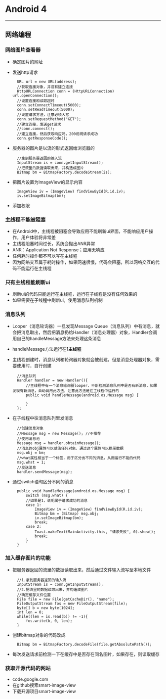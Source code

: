 # Android 4  
<hr>  
  
## 网络编程

### 网络图片查看器
* 确定图片的网址
* 发送http请求
		
    	URL url = new URL(address);
    	//获取连接对象，并没有建立连接
    	HttpURLConnection conn = (HttpURLConnection) url.openConnection();
    	//设置连接和读取超时
    	conn.setConnectTimeout(5000);
    	conn.setReadTimeout(5000);
    	//设置请求方法，注意必须大写
    	conn.setRequestMethod("GET");
    	//建立连接，发送get请求
		//conn.connect();
    	//建立连接，然后获取响应吗，200说明请求成功
    	conn.getResponseCode();
* 服务器的图片是以流的形式返回给浏览器的 

    	//拿到服务器返回的输入流
    	InputStream is = conn.getInputStream();
    	//把流里的数据读取出来，并构造成图片
    	Bitmap bm = BitmapFactory.decodeStream(is);
* 把图片设置为ImageView的显示内容

		ImageView iv = (ImageView) findViewById(R.id.iv);
   		iv.setImageBitmap(bm);
* 添加权限
  
### 主线程不能被阻塞
* 在Android中，主线程被阻塞会导致应用不能刷新ui界面，不能响应用户操作，用户体验将非常差
* 主线程阻塞时间过长，系统会抛出ANR异常
* ANR：Application Not Response；应用无响应
* 任何耗时操作都不可以写在主线程
* 因为网络交互属于耗时操作，如果网速很慢，代码会阻塞，所以网络交互的代码不能运行在主线程

### 只有主线程能刷新ui
* 刷新ui的代码只能运行在主线程，运行在子线程是没有任何效果的
* 如果需要在子线程中刷新ui，使用消息队列机制  
  
### 消息队列
* Looper（消息轮询器）一旦发现Message Queue（消息队列）中有消息，就会把消息取出，然后把消息扔给Handler（消息处理器）对象，Handler会调用自己的handleMessage方法来处理这条消息
* handleMessage方法运行在**1主线程**
* 主线程创建时，消息队列和轮询器对象就会被创建，但是消息处理器对象，需要使用时，自行创建

		//消息队列
		Handler handler = new Handler(){
			//主线程中有一个消息轮询器looper，不断检测消息队列中是否有新消息，如果发现有新消息，自动调用此方法，注意此方法是在主线程中运行的
			public void handleMessage(android.os.Message msg) {
		
			}
		};
* 在子线程中往消息队列里发消息

		//创建消息对象
		//Message msg = new Message(); //不推荐
		//使用消息池
		Message msg = handler.obtainMessage();
    	//消息的obj属性可以赋值任何对象，通过这个属性可以携带数据
		msg.obj = bm;
    	//what属性相当于一个标签，用于区分出不同的消息，从而运行不能的代码
		msg.what = 1;
    	//发送消息
    	handler.sendMessage(msg);
* 通过switch语句区分不同的消息

		public void handleMessage(android.os.Message msg) {
			switch (msg.what) {
			//如果是1，说明属于请求成功的消息
			case 1:
				ImageView iv = (ImageView) findViewById(R.id.iv);
				Bitmap bm = (Bitmap) msg.obj;
				iv.setImageBitmap(bm);
				break;
			case 2:
				Toast.makeText(MainActivity.this, "请求失败", 0).show();
				break;
			}		
		}
### 加入缓存图片的功能
* 把服务器返回的流里的数据读取出来，然后通过文件输入流写至本地文件

		//1.拿到服务器返回的输入流
	    InputStream is = conn.getInputStream();
	    //2.把流里的数据读取出来，并构造成图片
	    //确定缓存文件位置
		File file = new File(getCacheDir(), "name");
	    FileOutputStream fos = new FileOutputStream(file);
	    byte[] b = new byte[1024];
	    int len = 0;
	    while((len = is.read(b)) != -1){
	    	fos.write(b, 0, len);
	    }
* 创建bitmap对象的代码改成

		Bitmap bm = BitmapFactory.decodeFile(file.getAbsolutePath());
* 每次发送请求前检测一下在缓存中是否存在同名图片，如果存在，则读取缓存
  
### 获取开源代码的网站
* code.google.com
* 在github搜索smart-image-view
* 下载开源项目smart-image-view  
  
